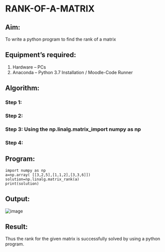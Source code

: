 # RANK-OF-A-MATRIX
## Aim:
To write a python program to find the rank of a matrix
## Equipment’s required:
1. 	Hardware – PCs
2. 	Anaconda – Python 3.7 Installation / Moodle-Code Runner
## Algorithm:
### Step 1: 
### Step 2: 
### Step 3: Using the np.linalg.matrix_import numpy as np
### Step 4: 
## Program:
```
import numpy as np
a=np.array( [[3,2,5],[1,1,2],[3,3,6]])
solution=np.linalg.matrix_rank(a)
print(solution)
```
## Output:
![image](https://github.com/user-attachments/assets/4247dc58-632f-4f73-a884-7e47d2e05a48)

## Result:
Thus the rank for the given matrix is successfully solved by  using a python program.

